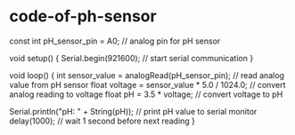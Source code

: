 # code-of-ph-sensor


const int pH_sensor_pin = A0; // analog pin for pH sensor

void setup() {
  Serial.begin(921600); // start serial communication
}

void loop() {
  int sensor_value = analogRead(pH_sensor_pin); // read analog value from pH sensor
  float voltage = sensor_value * 5.0 / 1024.0; // convert analog reading to voltage
  float pH = 3.5 * voltage; // convert voltage to pH
  
  Serial.println("pH: " + String(pH)); // print pH value to serial monitor
  delay(1000); // wait 1 second before next reading
}


